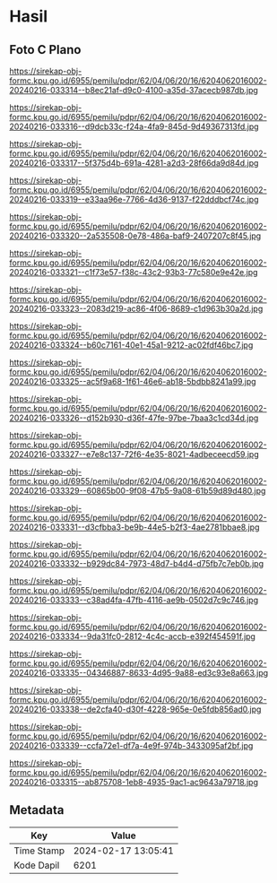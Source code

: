 # Hasil

## Foto C Plano

https://sirekap-obj-formc.kpu.go.id/6955/pemilu/pdpr/62/04/06/20/16/6204062016002-20240216-033314--b8ec21af-d9c0-4100-a35d-37acecb987db.jpg

https://sirekap-obj-formc.kpu.go.id/6955/pemilu/pdpr/62/04/06/20/16/6204062016002-20240216-033316--d9dcb33c-f24a-4fa9-845d-9d49367313fd.jpg

https://sirekap-obj-formc.kpu.go.id/6955/pemilu/pdpr/62/04/06/20/16/6204062016002-20240216-033317--5f375d4b-691a-4281-a2d3-28f66da9d84d.jpg

https://sirekap-obj-formc.kpu.go.id/6955/pemilu/pdpr/62/04/06/20/16/6204062016002-20240216-033319--e33aa96e-7766-4d36-9137-f22dddbcf74c.jpg

https://sirekap-obj-formc.kpu.go.id/6955/pemilu/pdpr/62/04/06/20/16/6204062016002-20240216-033320--2a535508-0e78-486a-baf9-2407207c8f45.jpg

https://sirekap-obj-formc.kpu.go.id/6955/pemilu/pdpr/62/04/06/20/16/6204062016002-20240216-033321--c1f73e57-f38c-43c2-93b3-77c580e9e42e.jpg

https://sirekap-obj-formc.kpu.go.id/6955/pemilu/pdpr/62/04/06/20/16/6204062016002-20240216-033323--2083d219-ac86-4f06-8689-c1d963b30a2d.jpg

https://sirekap-obj-formc.kpu.go.id/6955/pemilu/pdpr/62/04/06/20/16/6204062016002-20240216-033324--b60c7161-40e1-45a1-9212-ac02fdf46bc7.jpg

https://sirekap-obj-formc.kpu.go.id/6955/pemilu/pdpr/62/04/06/20/16/6204062016002-20240216-033325--ac5f9a68-1f61-46e6-ab18-5bdbb8241a99.jpg

https://sirekap-obj-formc.kpu.go.id/6955/pemilu/pdpr/62/04/06/20/16/6204062016002-20240216-033326--d152b930-d36f-47fe-97be-7baa3c1cd34d.jpg

https://sirekap-obj-formc.kpu.go.id/6955/pemilu/pdpr/62/04/06/20/16/6204062016002-20240216-033327--e7e8c137-72f6-4e35-8021-4adbeceecd59.jpg

https://sirekap-obj-formc.kpu.go.id/6955/pemilu/pdpr/62/04/06/20/16/6204062016002-20240216-033329--60865b00-9f08-47b5-9a08-61b59d89d480.jpg

https://sirekap-obj-formc.kpu.go.id/6955/pemilu/pdpr/62/04/06/20/16/6204062016002-20240216-033331--d3cfbba3-be9b-44e5-b2f3-4ae2781bbae8.jpg

https://sirekap-obj-formc.kpu.go.id/6955/pemilu/pdpr/62/04/06/20/16/6204062016002-20240216-033332--b929dc84-7973-48d7-b4d4-d75fb7c7eb0b.jpg

https://sirekap-obj-formc.kpu.go.id/6955/pemilu/pdpr/62/04/06/20/16/6204062016002-20240216-033333--c38ad4fa-47fb-4116-ae9b-0502d7c9c746.jpg

https://sirekap-obj-formc.kpu.go.id/6955/pemilu/pdpr/62/04/06/20/16/6204062016002-20240216-033334--9da31fc0-2812-4c4c-accb-e392f454591f.jpg

https://sirekap-obj-formc.kpu.go.id/6955/pemilu/pdpr/62/04/06/20/16/6204062016002-20240216-033335--04346887-8633-4d95-9a88-ed3c93e8a663.jpg

https://sirekap-obj-formc.kpu.go.id/6955/pemilu/pdpr/62/04/06/20/16/6204062016002-20240216-033338--de2cfa40-d30f-4228-965e-0e5fdb856ad0.jpg

https://sirekap-obj-formc.kpu.go.id/6955/pemilu/pdpr/62/04/06/20/16/6204062016002-20240216-033339--ccfa72e1-df7a-4e9f-974b-3433095af2bf.jpg

https://sirekap-obj-formc.kpu.go.id/6955/pemilu/pdpr/62/04/06/20/16/6204062016002-20240216-033315--ab875708-1eb8-4935-9ac1-ac9643a79718.jpg


## Metadata

| Key        | Value               |
| ---------- | ------------------- |
| Time Stamp | 2024-02-17 13:05:41 |
| Kode Dapil | 6201                |



